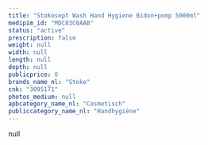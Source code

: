 ```yaml
---
title: "Stokosept Wash Hand Hygiene Bidon+pomp 5000ml"
medipim_id: "MDC83C0AAB"
status: "active"
prescription: false
weight: null
width: null
length: null
depth: null
publicprice: 0
brands_name_nl: "Stoko"
cnk: "3095171"
photos_medium: null
apbcategory_name_nl: "Cosmetisch"
publiccategory_name_nl: "Handhygiëne"
---
```

null
